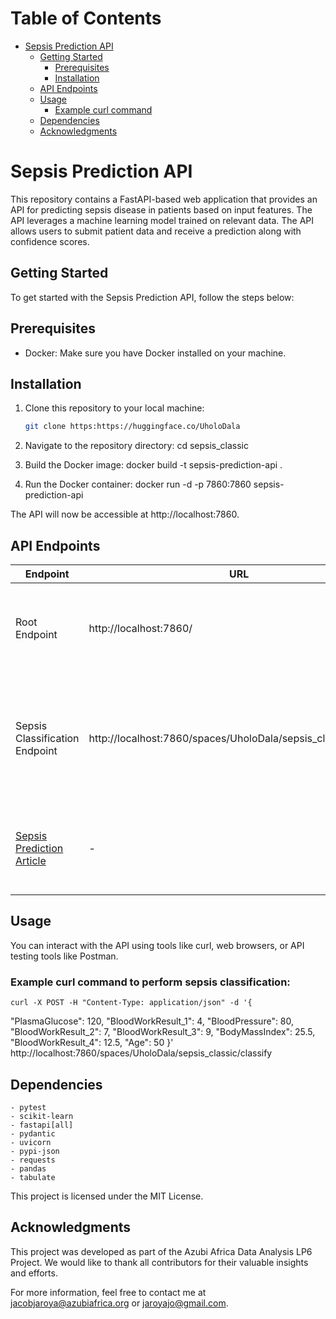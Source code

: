 # Table of Contents
- [Sepsis Prediction API](#sepsis-prediction-api)
  - [Getting Started](#getting-started)
    - [Prerequisites](#prerequisites)
    - [Installation](#installation)
  - [API Endpoints](#api-endpoints)
  - [Usage](#usage)
    - [Example curl command](#example-curl-command-to-perform-sepsis-classification)
  - [Dependencies](#dependencies)
  - [Acknowledgments](#acknowledgments)


# Sepsis Prediction API

This repository contains a FastAPI-based web application that provides an API for predicting sepsis disease in patients based on input features. The API leverages a machine learning model trained on relevant data. The API allows users to submit patient data and receive a prediction along with confidence scores.

## Getting Started

To get started with the Sepsis Prediction API, follow the steps below:

## Prerequisites

- Docker: Make sure you have Docker installed on your machine.

## Installation

1. Clone this repository to your local machine:

   ```bash
   git clone https:https://huggingface.co/UholoDala

2. Navigate to the repository directory:
    cd sepsis_classic

3. Build the Docker image:
    docker build -t sepsis-prediction-api .

4. Run the Docker container:
    docker run -d -p 7860:7860 sepsis-prediction-api

The API will now be accessible at http://localhost:7860.

## API Endpoints

| Endpoint                            | URL                                                        | Method | Description                                               |
| ----------------------------------- | ---------------------------------------------------------- | ------ | --------------------------------------------------------- |
| Root Endpoint                      | http://localhost:7860/                                    | GET    | Provides basic information about the Sepsis Prediction API. |
| Sepsis Classification Endpoint     | http://localhost:7860/spaces/UholoDala/sepsis_classic/classify | POST   | Accepts patient data and performs sepsis classification. Provides the prediction and confidence scores. |
| [Sepsis Prediction Article](<insert_article_link_here>) | - | - | Learn more about this app and its development in our Sepsis Prediction article. |


## Usage
You can interact with the API using tools like curl, web browsers, or API testing tools like Postman.

### Example curl command to perform sepsis classification:
    curl -X POST -H "Content-Type: application/json" -d '{
  "PlasmaGlucose": 120,
  "BloodWorkResult_1": 4,
  "BloodPressure": 80,
  "BloodWorkResult_2": 7,
  "BloodWorkResult_3": 9,
  "BodyMassIndex": 25.5,
  "BloodWorkResult_4": 12.5,
  "Age": 50
}' http://localhost:7860/spaces/UholoDala/sepsis_classic/classify

## Dependencies
    - pytest
    - scikit-learn
    - fastapi[all]
    - pydantic
    - uvicorn
    - pypi-json
    - requests
    - pandas
    - tabulate

This project is licensed under the MIT License.

## Acknowledgments
This project was developed as part of the Azubi Africa Data Analysis LP6 Project. We would like to thank all contributors for their valuable insights and efforts.

For more information, feel free to contact me at jacobjaroya@azubiafrica.org or jaroyajo@gmail.com.

